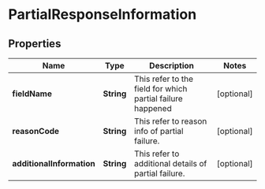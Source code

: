 # PartialResponseInformation

## Properties
Name | Type | Description | Notes
------------ | ------------- | ------------- | -------------
**fieldName** | **String** | This refer to the field for which partial failure happened |  [optional]
**reasonCode** | **String** | This refer to reason info of partial failure. |  [optional]
**additionalInformation** | **String** | This refer to additional details of partial failure. |  [optional]
